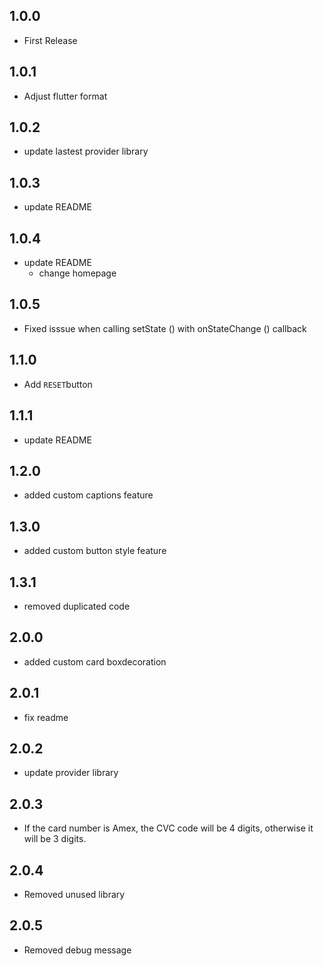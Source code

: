 ## 1.0.0

* First Release

## 1.0.1

* Adjust flutter format

## 1.0.2

* update lastest provider library

## 1.0.3

* update README

## 1.0.4

* update README
  - change homepage

## 1.0.5

* Fixed isssue when calling setState () with onStateChange () callback

## 1.1.0

* Add `RESET`button

## 1.1.1

* update README

## 1.2.0

* added custom captions feature

## 1.3.0

* added custom button style feature

## 1.3.1

* removed duplicated code

## 2.0.0

* added custom card boxdecoration

## 2.0.1

* fix readme

## 2.0.2

* update provider library

## 2.0.3

* If the card number is Amex, the CVC code will be 4 digits, otherwise it will be 3 digits.

## 2.0.4

* Removed unused library

## 2.0.5

* Removed debug message